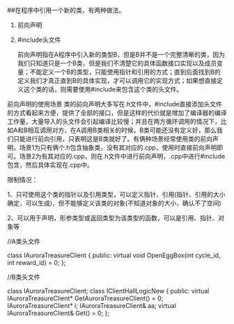 
##在程序中引用一个新的类，有两种做法。

1. 前向声明
2. #include头文件

	 前向声明指在A程序中引入新的类型B，但是B并不是一个完整清晰的类，因为我们只知道只是一个B类，但是我们不清楚它的具体函数接口实现以及成员变量；不能定义一个B的类型，只能使用指针和引用的方式；直到后面找到B的定义我们才真正直到B的具体实现，才可以调用它的实现方式；如果想直接定义这个类的话，则需要使用#include来包含这个类的头文件。

前向声明的使用场景
       类的前向声明大多写在.h文件中，#include直接添加头文件的方式看起来方便，提供了全部的接口，但是这样的代价就是增加了编译器的编译工作量，大量导入的头文件会引起编译比较慢；并且在两方循环调用的情况下，比如A和B相互调用对方，在A调用B类相关的时候，B类可能还没有定义好，那么我们只能进行前向引用，只表明这是B类就好了。有俩种场景经常使用类的前向声明，场景1为只有俩个.h包含抽象类，没有其对应的.cpp，使用时直接前向声明即可。场景2为有其对应的.cpp，则在.h文件中进行前向声明，.cpp中进行#include包含，然后具体实现在.cpp中。

限制情况：

1、只可使用这个类的指针以及引用类型，可以定义指针、引用(指针、引用的大小确定，可以生成)，但不能够定义该类的对象(不知道对象的大小，确认不了空间)

2、可以用于声明，形参类型或返回类型为该类型的函数，可以是引用、指针、对象等

//A类头文件
 
class IAuroraTreasureClient
{
public:
	virtual void OpenEggBox(int cycle_id, int reward_id) = 0;
};
 
//B类头文件
 
class IAuroraTreasureClient;
class IClientHallLogicNew
{
public:
	virtual IAuroraTreasureClient* GetAuroraTreasureClient() = 0;
	IAuroraTreasureClient* i;
	IAuroraTreasureClient& aa;
	virtual IAuroraTreasureClient& Get() = 0;
};
